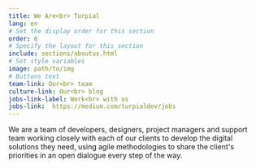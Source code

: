 ```yaml
---
title: We Are<br> Turpial
lang: en
# Set the display order for this section
order: 6
# Specify the layout for this section
include: sections/aboutus.html
# Set style variables
image: path/to/img
# Buttons text
team-link: Our<br> team
culture-link: Our<br> blog
jobs-link-label: Work<br> with us
jobs-link:  https://medium.com/turpialdev/jobs
---
```


We are a team of developers, designers, project managers and support team working closely with each of our clients to develop the digital solutions they need, using agile methodologies to share the client's priorities in an open dialogue every step of the way.

